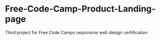 # Free-Code-Camp-Product-Landing-page
Third project for Free Code Camps responsive web design certification
